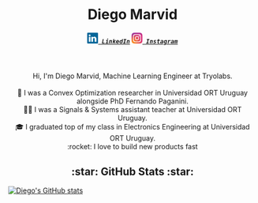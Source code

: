 <h1 align="center">
  Diego Marvid
</h1>

<h5 align="center">
  <code><a href="https://www.linkedin.com/in/diego-marvid-a50055150/" title="LinkedIn Profile"><img width="22" src="images/linkedin.svg"> LinkedIn</a></code>
  <code><a href="https://www.instagram.com/diegomarvid/" title="Instagram Profile"><img width="22" src="images/instagram.svg"> Instagram</a></code>
</h5>
<br>

<p align="center">
  Hi, I'm Diego Marvid, Machine Learning Engineer at Tryolabs.
  <br>
  <br>
  🔬 I was a Convex Optimization researcher in Universidad ORT Uruguay alongside PhD Fernando Paganini.
  <br>
  👨‍🏫 I was a Signals & Systems assistant teacher at Universidad ORT Uruguay.
  <br>
  🎓 I graduated top of my class in Electronics Engineering at Universidad ORT Uruguay. 
  <br>
  :rocket: I love to build new products fast
</p>

<h2 align="center">
  :star: GitHub Stats :star:
</h2>

[![Diego's GitHub stats](https://github-readme-stats.vercel.app/api?username=diegomarvid)](https://github.com/anuraghazra/github-readme-stats)

<!--
<h2 align="center">
  :earth_americas: Open Source :earth_americas:
</h2>

<a href="https://github.com/anuraghazra/github-readme-stats">
  <img align="center" src="https://github-readme-stats.vercel.app/api/pin/?username=google&repo=temporian&show_owner=true" />
</a>
<a href="https://github.com/anuraghazra/convoychat">
  <img align="center" src="https://github-readme-stats.vercel.app/api/pin/?username=tryolabs&repo=norfair&show_owner=true" />
-->
</a>

